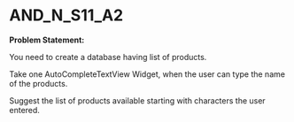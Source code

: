 # AND_N_S11_A2

<B>Problem Statement:</B>

You need to create a database having list of products.

Take one AutoCompleteTextView Widget, when the user can type the name of the products.

Suggest the list of products available starting with characters the user entered.
